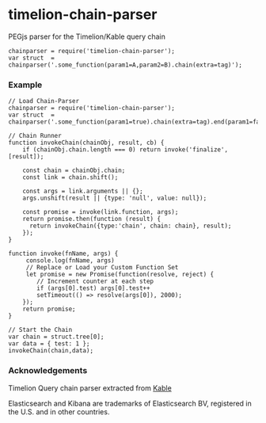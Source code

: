 # timelion-chain-parser

PEGjs parser for the Timelion/Kable query chain

```
chainparser = require('timelion-chain-parser');
var struct  = chainparser('.some_function(param1=A,param2=B).chain(extra=tag)');
```

### Example
```
// Load Chain-Parser
chainparser = require('timelion-chain-parser');
var struct  = chainparser('.some_function(param1=true).chain(extra=tag).end(param1=false)');

// Chain Runner
function invokeChain(chainObj, result, cb) {
    if (chainObj.chain.length === 0) return invoke('finalize', [result]);

    const chain = chainObj.chain;
    const link = chain.shift();

    const args = link.arguments || {};
    args.unshift(result || {type: 'null', value: null});

    const promise = invoke(link.function, args);
    return promise.then(function (result) {
      return invokeChain({type:'chain', chain: chain}, result);
    });
}
  
function invoke(fnName, args) {
     console.log(fnName, args)
     // Replace or Load your Custom Function Set
     let promise = new Promise(function(resolve, reject) {
        // Increment counter at each step
        if (args[0].test) args[0].test++
        setTimeout(() => resolve(args[0]), 2000);
    });
    return promise;
}

// Start the Chain
var chain = struct.tree[0];
var data = { test: 1 };
invokeChain(chain,data);
```

### Acknowledgements

Timelion Query chain parser extracted from [Kable](https://github.com/lmangani/kibana-kable)

Elasticsearch and Kibana are trademarks of Elasticsearch BV, registered in the U.S. and in other countries.

